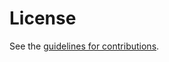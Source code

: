 # License

See the
[guidelines for contributions](https://github.com/gloinul/masque-ecn/blob/main/CONTRIBUTING.md).
